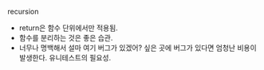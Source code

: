 recursion



- return은 함수 단위에서만 적용됨.
- 함수를 분리하는 것은 좋은 습관.
- 너무나 명백해서 설마 여기 버그가 있겠어? 싶은 곳에 버그가 있다면 엄청난 비용이 발생한다. 유니테스트의 필요성.